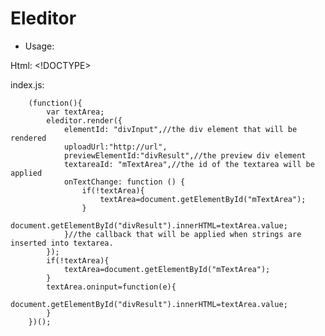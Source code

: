 # Eleditor

- Usage:

Html: 
        <!DOCTYPE>
        <html>
            <head>
                <link rel="stylesheet" href="../eluploader.css"/>
                <link rel="stylesheet" href="../eleditor.css"/>
                <link rel="stylesheet" href="../lib/font-awesome/css/font-awesome.css"/>
            </head>
            <body>
                <div id="divInput"></div>
                <div id="divResult"></div>
                <script src="../eluploader.js"></script>
                <script src="../eleditor.js"></script>
                <script src="index.js"></script>
            </body>
        </html>
        
index.js:

        (function(){
            var textArea;
            eleditor.render({
                elementId: "divInput",//the div element that will be rendered
                uploadUrl:"http://url",
                previewElementId:"divResult",//the preview div element
                textareaId: "mTextArea",//the id of the textarea will be applied
                onTextChange: function () {
                    if(!textArea){
                        textArea=document.getElementById("mTextArea");
                    }
                    document.getElementById("divResult").innerHTML=textArea.value;
                }//the callback that will be applied when strings are inserted into textarea.
            });
            if(!textArea){
                textArea=document.getElementById("mTextArea");
            }
            textArea.oninput=function(e){
                document.getElementById("divResult").innerHTML=textArea.value;
            }
        })();
